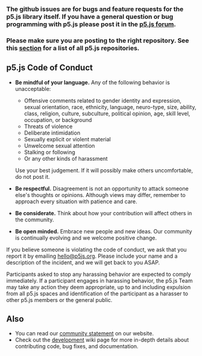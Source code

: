 ### The github issues are for bugs and feature requests for the p5.js library itself. If you have a general question or bug programming with p5.js please post it in the [p5.js forum](https://forum.processing.org/two/).

### Please make sure you are posting to the right repository. See this [section](https://github.com/processing/p5.js/blob/master/README.md#issues) for a list of all p5.js repositories.

## p5.js Code of Conduct

* **Be mindful of your language.** Any of the following behavior is unacceptable: 
  * Offensive comments related to gender identity and expression, sexual orientation, race, ethnicity, language, neuro-type, size, ability, class, religion, culture, subculture, political opinion, age, skill level, occupation, or background
  * Threats of violence
  * Deliberate intimidation
  * Sexually explicit or violent material
  * Unwelcome sexual attention
  * Stalking or following
  * Or any other kinds of harassment

  Use your best judgement. If it will possibly make others uncomfortable, do not post it.

* **Be respectful.** Disagreement is not an opportunity to attack someone else's thoughts or opinions. Although views may differ, remember to approach every situation with patience and care. 
* **Be considerate.** Think about how your contribution will affect others in the community. 
* **Be open minded.** Embrace new people and new ideas. Our community is continually evolving and we welcome positive change.

If you believe someone is violating the code of conduct, we ask that you report it by emailing [hello@p5js.org](mailto:hello@p5js.org). Please include your name and a description of the incident, and we will get back to you ASAP.

Participants asked to stop any harassing behavior are expected to comply immediately. If a participant engages in harassing behavior, the p5.js Team may take any action they deem appropriate, up to and including expulsion from all p5.js spaces and identification of the participant as a harasser to other p5.js members or the general public. 

## Also
* You can read our [community statement](http://p5js.org/community/) on our website.
* Check out the [development](https://github.com/processing/p5.js/wiki/Development) wiki page for more in-depth details about contributing code, bug fixes, and documentation.
